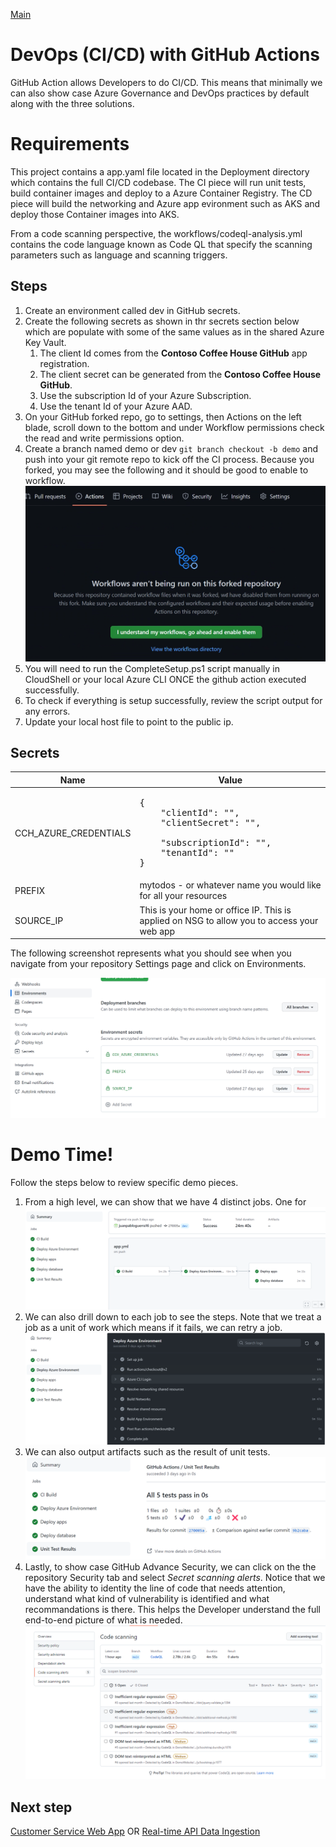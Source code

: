 [Main](README.md)

# DevOps (CI/CD) with GitHub Actions
GitHub Action allows Developers to do CI/CD. This means that minimally we can also show case Azure Governance and DevOps practices by default along with the three solutions.

# Requirements
This project contains a app.yaml file located in the Deployment directory which contains the full CI/CD codebase. The CI piece will run unit tests, build container images and deploy to a Azure Container Registry. The CD piece will build the networking and Azure app evironment such as AKS and deploy those Container images into AKS.

From a code scanning perspective, the workflows/codeql-analysis.yml contains the code language known as Code QL that specify the scanning parameters such as language and scanning triggers. 

## Steps
1. Create an environment called dev in GitHub secrets. 
2. Create the following secrets as shown in thr secrets section below which are populate with some of the same values as in the shared Azure Key Vault.
    1. The client Id comes from the **Contoso Coffee House GitHub** app registration.
    2. The client secret can be generated from the  **Contoso Coffee House GitHub**.
    3. Use the subscription Id of your Azure Subscription.
    4. Use the tenant Id of your Azure AAD.
3. On your GitHub forked repo, go to settings, then Actions on the left blade, scroll down to the bottom and under Workflow permissions check the read and write permissions option.
4. Create a branch named demo or dev ```git branch checkout -b demo``` and push into your git remote repo to kick off the CI process. Because you forked, you may see the following and it should be good to enable to workflow.
![Enable workflow](/doc/enableworkflow.png)
5. You will need to run the CompleteSetup.ps1 script manually in CloudShell or your local Azure CLI ONCE the github action executed successfully.
6. To check if everything is setup successfully, review the script output for any errors.
7. Update your local host file to point to the public ip.

## Secrets
| Name | Value |
| --- | --- |
| CCH_AZURE_CREDENTIALS | <pre>{<br/>&nbsp;&nbsp;&nbsp;&nbsp;"clientId": "",<br/>&nbsp;&nbsp;&nbsp;&nbsp;"clientSecret": "", <br/>&nbsp;&nbsp;&nbsp;&nbsp;"subscriptionId": "",<br/>&nbsp;&nbsp;&nbsp;&nbsp;"tenantId": "" <br/>}</pre> |
| PREFIX | mytodos - or whatever name you would like for all your resources |
| SOURCE_IP | This is your home or office IP. This is applied on NSG to allow you to access your web app |

The following screenshot represents what you should see when you navigate from your repository Settings page and click on Environments.

![Environment Secrets Setup](/doc/SecretsPerEnvironment.png)

# Demo Time!
Follow the steps below to review specific demo pieces.

1. From a high level, we can show that we have 4 distinct jobs. One for 
![GitHub Action](/doc/GitHubAction.png)
2. We can also drill down to each job to see the steps. Note that we treat a job as a unit of work which means if it fails, we can retry a job.
![GitHub Action Job](/doc/GitHubActionJob.png)
3. We can also output artifacts such as the result of unit tests.
![Unit Tests](/doc/UnitTests.png)
4. Lastly, to show case GitHub Advance Security, we can click on the the repository Security tab and select *Secret scanning alerts*. Notice that we have the ability to identity the line of code that needs attention, understand what kind of vulnerability is identified and what recommandations is there. This helps the Developer understand the full end-to-end picture of what is needed.
![GitHub Enterprise Advance Security](/doc/GHEAdvanceSecurity.png)

## Next step
[Customer Service Web App](APP.md) OR [Real-time API Data Ingestion](AKS.md)